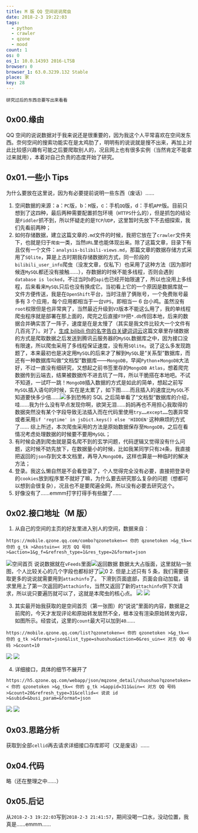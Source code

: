```yaml
---
title: M 版 QQ 空间说说爬虫
date: 2018-2-3 19:22:03
tags:
  - python
  - crawler
  - qzone
  - mood
count: 1
os: 0
os_1: 10.0.14393 2016-LTSB
browser: 0
browser_1: 63.0.3239.132 Stable
place: 家
key: 28
---
```

    研究过后的东西总要写出来看看
<!-- more -->
## 0x00.缘由
QQ 空间的说说数据对于我来说还是很重要的，因为我这个人平常喜欢在空间发东西。奈何空间的搜索功能实在是太鸡肋了，明明有的说说就是搜不出来，再加上对此比较感兴趣有可能之后要爬取别人的，况且网上也有很多实例（当然肯定不能拿过来就用），本着对自己负责的态度开始了研究。

## 0x01.一些小 Tips
为什么要放在这里说，因为有必要提前说明一些东西（废话）……
1. 空间数据的来源：a：`PC`版，b：`M`版，c：手机`QQ`版，d：手机`APP`版。目前只想到了这四种，最后两种需要配置抓包环境（`HTTPS`什么的），但是抓包的结论是`Fiddler`抓不到，所以怀疑走的是`TCP`/`UDP`，这里暂时先放下不去细探索，我们先看前两种；
2. 如何存储数据，建立这篇文章的`.md`文件的时候，我把它放在了`crawler`文件夹下，也就是归于`爬虫`一类，当然`URL`里也能体现出来。除了这篇文章，目录下有且仅有一个文件：`analysis-bilibili-views.md`，那篇文章的数据存储方式采用了`SQlite`，算是上古时期我存储数据的方式，同一阶段的`bilibili_user_info`爬虫（没发文章，仅私下）也采用了这种方法（因为那时候连`MySQL`都还没有接触……），存数据的时候不能多线程，否则会遇到`database is locked`，不过当时`b`的`api`也已经开始限速了，所以也没用上多线程，后来看来`MySQL`只后也没有换成它。当初看上它的一个原因是数据库就一文件方便传送，我是在`OpenShift`平台，当时注册了俩账号，一个免费账号最多有 3 个应用，每个应用都相当于一台`VPS`，即相当一 6 台小鸡。虽然没有`root`权限但是也非常爽了，当然最近升级到`V3`版本不能这么用了，我的单线程爬虫程序就是部署在那上面的，爬完之后直接`FTP`把`*.db`传回本地，后来的数据合并确实苦了一阵子，速度是在是太慢了（其实是我文件比较大一个文件有几百兆了）。对了，[生成 bilibili 你的名字告白关键词词云](../WordCloud/generate-bilibili-your-name-confession-keywords.html)这篇文章里存储数据的方式是爬取数据之后发送到腾讯云服务器的`MySQL`数据库之中，因为接口没有限速，所以爬虫采用了多线程保证速度，没有用`SQlite`。说了这么多发现跑题了，本来最初也是决定用`MySQL`的后来才了解到`MySQL`是“关系型”数据库，而还有一种数据库叫做“文档型”数据库——`MongoDB`，早闻`Python`+`MongoDB`大法好，不过一直没有细研究，又想起之前书签里存的`MongoDB Atlas`，想着爬完数据传到云端去，结果被数据传不进去坑了一阵，所以干脆搭在本地吧。不试不知道，一试吓一跳！`MongoDB`插入数据的方式是如此的简单，想起之前写`MySQL`插入语句的时候，实在是太累了，如下图……而且插入的速度比`MySQL`不知道要快多少倍……![多到恐怖的 SQL](https://i1.yuangezhizao.cn/Win-10/20180203200239.png!webp)
之后简单看了“文档型”数据库的介绍，哇……我为什么没有早点发现你啊，欲哭无泪……妈妈再也不用担心我取得的数据突然没有某个字段导致无法插入而在代码里使用`try……except……`包裹异常或者采用`if 'regtime' in jsDict.keys() else 'HIDDEN'`这种麻烦的方式了……
综上所述，本次爬虫采用的方法是原始数据保存至`MongoDB`，之后在看情况考虑处理数据的时候要不要用`MySQL`；
3. 有时候会遇到爬虫就是莫名爬不到的玄学问题，代码逻辑又觉得没有什么问题，这时候不妨先放下，在数据量小的时候，比如我某同学只有`24`条，我直接把返回的`json`存到文本文档里，再导入`MongoDB`，这样也算是一种临时的解决方法；
4. 登录。我这么懒自然是不会看登录了，个人觉得完全没有必要，直接把登录号的`cookies`放到程序里不就好了嘛，为什么要去研究那么复杂的问题（想都可以想到会很复杂），况且也不是要爬遍全网，所以没有必要去研究这个。
5. 好像没有了……emmm打字打得手有些酸了……

## 0x02.接口地址（M 版）
1. 从自己的空间的主页的好友里进入别人的空间，数据来自：
```
https://mobile.qzone.qq.com/combo?qzonetoken=< 你的 qzonetoken >&g_tk=< 你的 g_tk >&hostuin=< 对方 QQ 号码 >&action=1&g_f=&refresh_type=1&res_type=2&format=json
```
![空间首页](https://i1.yuangezhizao.cn/Win-10/20180203203409.png!webp)
说说数据就在`vFeeds`里面![返回数据](https://i1.yuangezhizao.cn/Win-10/20180203204303.png!webp)
数据太大占版面，这里就贴一张图，个人比较关心的几个字段也都标好了![0](https://i1.yuangezhizao.cn/Win-10/20180203205437.png!webp)
2. 但是上述只有 5 条，我们需要获取更多的说说就需要用到`attachinfo`了。
下滑到页面底部，页面会自动加载，请求里用上了第一次返回的`attachinfo`，当然又返回了新的`attachinfo`供下次请求，所以说只要遍历就可以了，这就是本爬虫的核心点。
![](https://i1.yuangezhizao.cn/Win-10/20180203210328.png!webp)
![](https://i1.yuangezhizao.cn/Win-10/20180203210710.png!webp)

3. 其实最开始我获取的是空间首页（第一张图）的“说说”里面的内容，数据是之前爬的，今天才发现评论和原始转发居然不全，根本没有渲染原始转发内容，如图所示。经尝试，这里的`count`最大可以加到`40`……
```
https://mobile.qzone.qq.com/list?qzonetoken=< 你的 qzonetoken >&g_tk=< 你的 g_tk >&format=json&list_type=shuoshuo&action=0&res_uin=< 对方 QQ 号码 >&count=10
```
![](https://i1.yuangezhizao.cn/Win-10/20180203211957.png!webp)
![](https://i1.yuangezhizao.cn/Win-10/20180203212402.png!webp)

4. 详细接口，具体的细节不展开了
```
https://h5.qzone.qq.com/webapp/json/mqzone_detail/shuoshuo?qzonetoken=< 你的 qzonetoken >&g_tk=< 你的 g_tk >&appid=311&uin=< 对方 QQ 号码 >&count=20&refresh_type=31&cellid=< 说说 id >&subid=&busi_param=&format=json
```
![](https://i1.yuangezhizao.cn/Win-10/20180203213121.png!webp)
![](https://i1.yuangezhizao.cn/Win-10/20180203213256.png!webp)


## 0x03.思路分析
获取到全部`cellid`再去请求详细接口存库即可（又是废话）……

## 0x04.代码
略（还在整理之中……）

## 0x05.后记
从`2018-2-3 19:22:03`写到`2018-2-3 21:41:57`，期间没喝一口水，没动位置，我真是……emmm……
